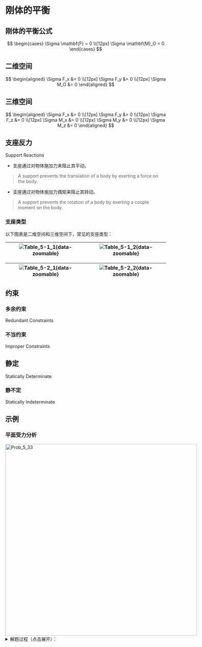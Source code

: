 # 刚体的平衡

## 刚体的平衡公式

$$
\begin{cases}
\Sigma \mathbf{F} = 0 \\[12px]
\Sigma \mathbf{M}_O = 0
\end{cases}
$$

## 二维空间

$$
\begin{aligned}
\Sigma F_x &= 0 \\[12px]
\Sigma F_y &= 0 \\[12px]
\Sigma M_O &= 0
\end{aligned}
$$

## 三维空间

$$
\begin{aligned}
\Sigma F_x &= 0 \\[12px]
\Sigma F_y &= 0 \\[12px]
\Sigma F_z &= 0 \\[12px]
\Sigma M_x &= 0 \\[12px]
\Sigma M_y &= 0 \\[12px]
\Sigma M_z &= 0
\end{aligned}
$$

## 支座反力

Support Reactions

- 支座通过对物体施加力来阻止其平动。

> A support prevents the translation of a body by exerting a force on the body.

- 支座通过对物体施加力偶矩来阻止其转动。

> A support prevents the rotation of a body by exerting a couple moment on the body.

### 支座类型

以下图表是二维空间和三维空间下，常见的支座类型：

| ![Table_5-1_1](/物理学/力学/静力学/Table_5-1_1.png){data-zoomable} | ![Table_5-1_2](/物理学/力学/静力学/Table_5-1_2.png){data-zoomable} |
|:--:|:--:|

| ![Table_5-2_1](/物理学/力学/静力学/Table_5-2_1.png){data-zoomable} | ![Table_5-2_2](/物理学/力学/静力学/Table_5-2_2.png){data-zoomable} |
|:--:|:--:|

## 约束

### 多余约束

Redundant Constraints

### 不当约束

Improper Constraints

## 静定

Statically Determinate 

### 静不定

Statically Indeterminate

## 示例

### 平面受力分析

<div style="width: fit-content; margin: 0 auto;">
  <img src="/物理学/力学/静力学/Prob_5_33.png" alt="Prob_5_33" style="height: 600px;">
</div>

<details>
    <summary>解题过程（点击展开）：</summary>

受力分析图：

<div style="width: fit-content; margin: 0 auto;">
    <img src="/物理学/力学/静力学/FBD/Prob_5_33/Prob_5_33_FBD.png" alt="Prob_5_33 受力分析图" style="height: 400px;">
</div>

```Python
"""
题目：5-33

目标：
    求出刚体系统中拉力 T 和支座反力 A_x、A_y，
    满足系统在力和力矩上的静力平衡。

模型说明：
    - 刚体受以下外力作用：
        - 向下的拉力 L，作用点偏离支座
        - 两个重力 G1（1.20 吨）与 G2（0.60 吨）
        - 未知方向的拉力 T（方向已知，大小未知）
        - 支座反力 A，包含两个分量 A_x、A_y
    - 所有力均在平面内，使用 2D 力平衡 + 1 个力矩平衡方程

方法概述：
    1. 建立所有力和力矩的表达式（用向量形式）
    2. 构造总合力 F_R 和总合力矩 M_R
    3. 使用 sympy 的符号方程建立平衡条件（∑F = 0, ∑M = 0）
    4. 利用 nsolve 数值解方程组，求解未知量
"""

import sympy as sp

# 外力：拉力 L（400 kg）
L = sp.Matrix([0, -400 * 9.8, 0])
r_L = sp.Matrix([16 * sp.cos(sp.rad(45)), 16 * sp.sin(sp.rad(45)), 0]) + \
      sp.Matrix([6 * sp.cos(sp.rad(30)), 6 * sp.sin(sp.rad(30)), 0])

# 重力 G1（1200 kg）
G1 = sp.Matrix([0, -1.20e3 * 9.8, 0])
r_G1 = sp.Matrix([8 * sp.cos(sp.rad(45)), 8 * sp.sin(sp.rad(45)), 0])

# 重力 G2（600 kg）
G2 = sp.Matrix([0, -0.6e3 * 9.8, 0])
r_G2 = sp.Matrix([16 * sp.cos(sp.rad(45)), 16 * sp.sin(sp.rad(45)), 0]) + \
       sp.Matrix([3 * sp.cos(sp.rad(30)), 3 * sp.sin(sp.rad(30)), 0])

# 未知量：拉力大小 T，支座反力 A_x 和 A_y
T_magnitude, A_x, A_y = sp.symbols('T_magnitude A_x A_y', real=True)

F_A = sp.Matrix([A_x, A_y, 0])
r_A = sp.Matrix([0, 0, 0])  # 以支座为原点

# 拉力 T，方向为 -145°
T = sp.Matrix([
    T_magnitude * sp.cos(sp.rad(-145)),
    T_magnitude * sp.sin(sp.rad(-145)),
    0
])
r_T = sp.Matrix([16 * sp.cos(sp.rad(45)), 16 * sp.sin(sp.rad(45)), 0])

# 总合力与总力矩
F_R = F_A + T + L + G1 + G2
M_R = r_A.cross(F_A) + \
      r_T.cross(T) + \
      r_L.cross(L) + \
      r_G1.cross(G1) + \
      r_G2.cross(G2)

# 平衡方程：Fx = 0, Fy = 0, Mz = 0
eqs = [
    sp.Eq(F_R[0], 0),
    sp.Eq(F_R[1], 0),
    sp.Eq(M_R[2], 0)
]

# 解方程组
sol = sp.nsolve(eqs, [T_magnitude, A_x, A_y], [1e3, 1e3, 1e3], dict=True)

# 输出结果（保留 3 位有效数字）
print(f"T:    {sol[0][T_magnitude].evalf(3)} N")
print(f"A_x:  {sol[0][A_x].evalf(3)} N")
print(f"A_y:  {sol[0][A_y].evalf(3)} N")

```

输出：

```
T: 7.67E+4 N
A_x: 6.28E+4 N
A_y: 6.55E+4 N
```

</details>